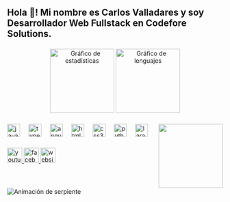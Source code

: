 <h2 align="left">Hola 👋! Mi nombre es Carlos Valladares y soy Desarrollador Web Fullstack en Codefore Solutions.</h2>

###

<div align="center">
  <img src="https://github-readme-stats.vercel.app/api?username=hotaruv&hide_title=false&hide_rank=false&show_icons=true&include_all_commits=true&count_private=true&disable_animations=false&theme=dracula&locale=es&hide_border=false" height="150" alt="Gráfico de estadísticas"  />
  <img src="https://github-readme-stats.vercel.app/api/top-langs?username=hotaruv&locale=es&hide_title=false&layout=compact&card_width=320&langs_count=5&theme=dracula&hide_border=false" height="150" alt="Gráfico de lenguajes"  />
</div>

###

<img align="right" height="150" src="https://i.imgflip.com/65efzo.gif"  />

###

<div align="left">
  <img src="https://cdn.jsdelivr.net/gh/devicons/devicon/icons/javascript/javascript-original.svg" height="30" alt="javascript logo"  />
  <img width="12" />
  <img src="https://cdn.jsdelivr.net/gh/devicons/devicon/icons/typescript/typescript-original.svg" height="30" alt="typescript logo"  />
  <img width="12" />
  <img src="https://cdn.jsdelivr.net/gh/devicons/devicon/icons/angularjs/angularjs-original.svg" height="30" alt="angular logo"  />
  <img width="12" />
  <img src="https://cdn.jsdelivr.net/gh/devicons/devicon/icons/html5/html5-original.svg" height="30" alt="html5 logo"  />
  <img width="12" />
  <img src="https://cdn.jsdelivr.net/gh/devicons/devicon/icons/css3/css3-original.svg" height="30" alt="css3 logo"  />
  <img width="12" />
  <img src="https://cdn.jsdelivr.net/gh/devicons/devicon/icons/python/python-original.svg" height="30" alt="python logo"  />
  <img width="12" />
  <img src="https://cdn.jsdelivr.net/gh/devicons/devicon/icons/laravel/laravel-original.svg" height="30" alt="laravel logo"  />
</div>

###

<div align="left">
  <a href="https://www.youtube.com/@starhotaru" target="_blank">
    <img src="https://img.shields.io/static/v1?message=Youtube&logo=youtube&label=&color=FF0000&logoColor=white&labelColor=&style=for-the-badge" height="35" alt="youtube logo"  />
  </a>
  <a href="https://www.facebook.com/profile.php?id=100070623499949" target="_blank">
    <img src="https://img.shields.io/static/v1?message=Facebook&logo=facebook&label=&color=1877F2&logoColor=white&labelColor=&style=for-the-badge" height="35" alt="facebook logo"  />
  </a>
  <a href="https://codeforesolutions.com/" target="_blank">
    <img src="https://img.shields.io/static/v1?message=Website&logo=googlechrome&label=&color=4285F4&logoColor=white&labelColor=&style=for-the-badge" height="35" alt="website logo"  />
  </a>
</div>

###

<br clear="both">

<img src="https://codeforesolutions.com/assets/imagenes/snake.svg" alt="Animación de serpiente" />

###
